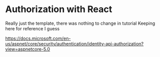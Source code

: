 # Authorization with React
Really just the template, there was nothing to change in tutorial
Keeping here for reference I guess

https://docs.microsoft.com/en-us/aspnet/core/security/authentication/identity-api-authorization?view=aspnetcore-5.0
